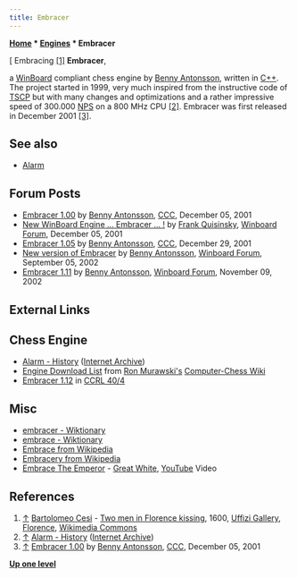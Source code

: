 ```yaml
---
title: Embracer
---
```

**[Home](Home "Home") * [Engines](Engines "Engines") * Embracer**

\[ Embracing <a id="cite-note-1" href="#cite-ref-1">[1]</a>
**Embracer**,

a [WinBoard](WinBoard "WinBoard") compliant chess engine by [Benny Antonsson](Benny_Antonsson "Benny Antonsson"), written in [C++](Cpp "Cpp").
The project started in 1999, very much inspired from the instructive code of [TSCP](TSCP "TSCP") but with many changes and optimizations and a rather impressive speed of 300.000 [NPS](Nodes_per_Second "Nodes per Second") on a 800 MHz CPU <a id="cite-note-2" href="#cite-ref-2">[2]</a>. Embracer was first released in December 2001 <a id="cite-note-3" href="#cite-ref-3">[3]</a>.

## See also

- [Alarm](Alarm "Alarm")

## Forum Posts

- [Embracer 1.00](https://www.stmintz.com/ccc/index.php?id=200601) by [Benny Antonsson](Benny_Antonsson "Benny Antonsson"), [CCC](CCC "CCC"), December 05, 2001
- [New WinBoard Engine ... Embracer ... !](http://www.open-aurec.com/wbforum/viewtopic.php?f=18&t=35222) by [Frank Quisinsky](Frank_Quisinsky "Frank Quisinsky"), [Winboard Forum](Computer_Chess_Forums "Computer Chess Forums"), December 05, 2001
- [Embracer 1.05](https://www.stmintz.com/ccc/index.php?id=204289) by [Benny Antonsson](Benny_Antonsson "Benny Antonsson"), [CCC](CCC "CCC"), December 29, 2001
- [New version of Embracer](http://www.open-aurec.com/wbforum/viewtopic.php?f=18&t=38875) by [Benny Antonsson](Benny_Antonsson "Benny Antonsson"), [Winboard Forum](Computer_Chess_Forums "Computer Chess Forums"), September 05, 2002
- [Embracer 1.11](http://www.open-aurec.com/wbforum/viewtopic.php?f=18&t=39853) by [Benny Antonsson](Benny_Antonsson "Benny Antonsson"), [Winboard Forum](Computer_Chess_Forums "Computer Chess Forums"), November 09, 2002

## External Links

## Chess Engine

- [Alarm - History](http://web.archive.org/web/20020701112457fw_/http://www.codenet.se:80/Alarm/history.htm) ([Internet Archive](https://en.wikipedia.org/wiki/Internet_Archive))
- [Engine Download List](http://www.computer-chess.org/doku.php?id=computer_chess:wiki:download:engine_download_list) from [Ron Murawski's](Ron_Murawski "Ron Murawski") [Computer-Chess Wiki](http://computer-chess.org/doku.php?id=home)
- [Embracer 1.12](https://ccrl.chessdom.com/ccrl/404/cgi/engine_details.cgi?print=Details&each_game=1&eng=Embracer%201.12) in [CCRL 40/4](CCRL "CCRL")

## Misc

- [embracer - Wiktionary](https://en.wiktionary.org/wiki/embracer)
- [embrace - Wiktionary](https://en.wiktionary.org/wiki/embrace)
- [Embrace from Wikipedia](https://en.wikipedia.org/wiki/Embrace)
- [Embracery from Wikipedia](https://en.wikipedia.org/wiki/Embracery)
- [Embrace The Emperor](https://www.embracetheemperor.com/) - [Great White](https://www.shazam.com/de/track/400333950/great-white), [YouTube](https://en.wikipedia.org/wiki/YouTube) Video

## References

1. <a id="cite-ref-1" href="#cite-note-1">↑</a> [Bartolomeo Cesi](index.php?title=Category:Bartolomeo_Cesi&action=edit&redlink=1 "Category:Bartolomeo Cesi (page does not exist)") - [Two men in Florence kissing](https://commons.wikimedia.org/wiki/File:Twoflorencemenkiss.jpg), 1600, [Uffizi Gallery](https://en.wikipedia.org/wiki/Uffizi), [Florence](https://en.wikipedia.org/wiki/Florence), [Wikimedia Commons](https://en.wikipedia.org/wiki/Wikimedia_Commons)
1. <a id="cite-ref-2" href="#cite-note-2">↑</a> [Alarm - History](http://web.archive.org/web/20020701112457fw_/http://www.codenet.se:80/Alarm/history.htm) ([Internet Archive](https://en.wikipedia.org/wiki/Internet_Archive))
1. <a id="cite-ref-3" href="#cite-note-3">↑</a> [Embracer 1.00](https://www.stmintz.com/ccc/index.php?id=200601) by [Benny Antonsson](Benny_Antonsson "Benny Antonsson"), [CCC](CCC "CCC"), December 05, 2001

**[Up one level](Engines "Engines")**

